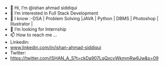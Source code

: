 - 👋 Hi, I’m @ishan ahmad siddiqui
- 👀 I’m interested in Full Stack Development
- 🌱 I know :-DSA | Problem Solving |JAVA | Python | DBMS | Photoshop | Illustrator | 
- 💞️ I’m looking for Internship
- 📫 How to reach me ...
- Linkedin:
- www.linkedin.com/in/ishan-ahmad-siddiqui
- Twitter:
- https://twitter.com/ISHAN_A_S?t=ckDa907LqQxcvWkmmRw6Jw&s=09 

<!---
iasiddiqui/iasiddiqui is a ✨ special ✨ repository because its `README.md` (this file) appears on your GitHub profile.
You can click the Preview link to take a look at your changes.
--->
